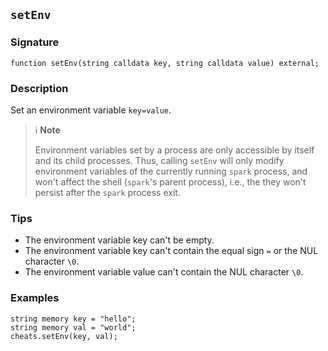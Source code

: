 ## `setEnv`

### Signature

```solidity
function setEnv(string calldata key, string calldata value) external;
```

### Description

Set an environment variable `key=value`.

> ℹ️ **Note**
>
> Environment variables set by a process are only accessible by itself and its child
> processes. Thus, calling `setEnv` will only modify environment variables of the currently running
> `spark` process, and won't affect the shell (`spark`'s parent process), i.e., the they won't persist
> after the `spark` process exit.

### Tips

- The environment variable key can't be empty.
- The environment variable key can't contain the equal sign `=` or the NUL character `\0`.
- The environment variable value can't contain the NUL character `\0`.

### Examples

```solidity
string memory key = "hello";
string memory val = "world";
cheats.setEnv(key, val);
```
